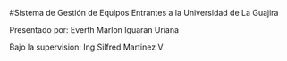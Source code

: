 #Sistema de Gestión de Equipos Entrantes a la Universidad de La Guajira

Presentado por:
Everth Marlon Iguaran Uriana

Bajo la supervision:
Ing Silfred Martinez V
